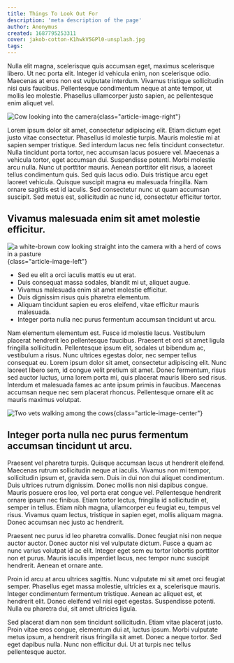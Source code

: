 ```yaml
---
title: Things To Look Out For
description: 'meta description of the page'
author: Anonymus
created: 1687795253311
cover: jakob-cotton-K1hwkV5GPl0-unsplash.jpg
tags:
---
```


Nulla elit magna, scelerisque quis accumsan eget, maximus scelerisque libero. Ut nec porta elit. Integer id vehicula enim, non scelerisque odio. Maecenas at eros non est vulputate interdum. Vivamus tristique sollicitudin nisi quis faucibus. Pellentesque condimentum neque at ante tempor, ut mollis leo molestie. Phasellus ullamcorper justo sapien, ac pellentesque enim aliquet vel.

<!--more-->

![Cow looking into the camera](/images/6f9f3ee718d4203b067f07b6addb01dc--to-sell-cow.jpg){class="article-image-right"}

Lorem ipsum dolor sit amet, consectetur adipiscing elit. Etiam dictum eget justo vitae consectetur. Phasellus id molestie turpis. Mauris molestie mi at sapien semper tristique. Sed interdum lacus nec felis tincidunt consectetur. Nulla tincidunt porta tortor, nec accumsan lacus posuere vel. Maecenas a vehicula tortor, eget accumsan dui. Suspendisse potenti. Morbi molestie arcu nulla. Nunc ut porttitor mauris. Aenean porttitor elit risus, a laoreet tellus condimentum quis. Sed quis lacus odio. Duis tristique arcu eget laoreet vehicula. Quisque suscipit magna eu malesuada fringilla. Nam ornare sagittis est id iaculis. Sed consectetur nunc ut quam accumsan suscipit. Sed metus est, sollicitudin ac nunc id, consectetur efficitur tortor.

## Vivamus malesuada enim sit amet molestie efficitur.

![a white-brown cow looking straight into the camera with a herd of cows in a pasture](/images/white-brown-cow-looking-straight-camera-with-herd-cows-pasture-background_1800x1200.jpg){class="article-image-left"}

- Sed eu elit a orci iaculis mattis eu ut erat.
- Duis consequat massa sodales, blandit mi ut, aliquet augue.
- Vivamus malesuada enim sit amet molestie efficitur.
- Duis dignissim risus quis pharetra elementum.
- Aliquam tincidunt sapien eu eros eleifend, vitae efficitur mauris malesuada.
- Integer porta nulla nec purus fermentum accumsan tincidunt ut arcu.

Nam elementum elementum est. Fusce id molestie lacus. Vestibulum placerat hendrerit leo pellentesque faucibus. Praesent et orci sit amet ligula fringilla sollicitudin. Pellentesque ipsum elit, sodales ut bibendum ac, vestibulum a risus. Nunc ultrices egestas dolor, nec semper tellus consequat eu. Lorem ipsum dolor sit amet, consectetur adipiscing elit. Nunc laoreet libero sem, id congue velit pretium sit amet. Donec fermentum, risus sed auctor luctus, urna lorem porta mi, quis placerat mauris libero sed risus. Interdum et malesuada fames ac ante ipsum primis in faucibus. Maecenas accumsan neque nec sem placerat rhoncus. Pellentesque ornare elit ac mauris maximus volutpat.

![Two vets walking among the cows](/images/veterinary-farm-walking-cowshed-checking-cows_1000x667.jpg){class="article-image-center"}

## Integer porta nulla nec purus fermentum accumsan tincidunt ut arcu.

Praesent vel pharetra turpis. Quisque accumsan lacus ut hendrerit eleifend. Maecenas rutrum sollicitudin neque at iaculis. Vivamus non mi tempor, sollicitudin ipsum et, gravida sem. Duis in dui non dui aliquet condimentum. Duis ultrices rutrum dignissim. Donec mollis non nisi dapibus congue. Mauris posuere eros leo, vel porta erat congue vel. Pellentesque hendrerit ornare ipsum nec finibus. Etiam tortor lectus, fringilla id sollicitudin et, semper in tellus. Etiam nibh magna, ullamcorper eu feugiat eu, tempus vel risus. Vivamus quam lectus, tristique in sapien eget, mollis aliquam magna. Donec accumsan nec justo ac hendrerit.

Praesent nec purus id leo pharetra convallis. Donec feugiat nisi non neque auctor auctor. Donec auctor nisi vel vulputate dictum. Fusce a quam ac nunc varius volutpat id ac elit. Integer eget sem eu tortor lobortis porttitor non et purus. Mauris iaculis imperdiet lacus, nec tempor nunc suscipit hendrerit. Aenean et ornare ante.

Proin id arcu at arcu ultrices sagittis. Nunc vulputate mi sit amet orci feugiat semper. Phasellus eget massa molestie, ultricies ex a, scelerisque mauris. Integer condimentum fermentum tristique. Aenean ac aliquet est, et hendrerit elit. Donec eleifend vel nisi eget egestas. Suspendisse potenti. Nulla eu pharetra dui, sit amet ultricies ligula.

Sed placerat diam non sem tincidunt sollicitudin. Etiam vitae placerat justo. Proin vitae eros congue, elementum dui at, luctus ipsum. Morbi vulputate metus ipsum, a hendrerit risus fringilla sit amet. Donec a neque tortor. Sed eget dapibus nulla. Nunc non efficitur dui. Ut at turpis nec tellus pellentesque auctor.